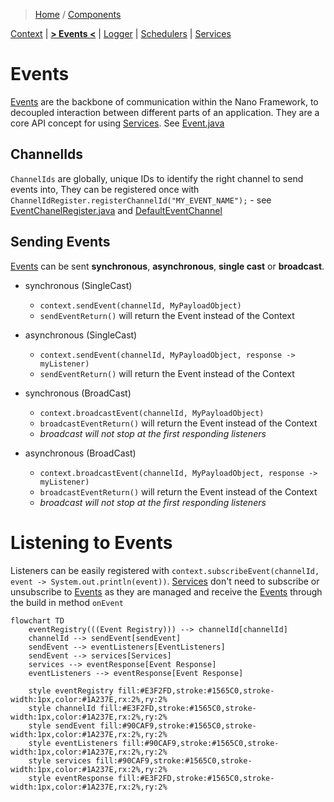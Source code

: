 > [Home](../../README.md) / [Components](../../README.md#-components)

 [Context](../context/README.md)
| [**> Events <**](README.md)
| [Logger](../logger/README.md)
| [Schedulers](../schedulers/README.md)
| [Services](../services/README.md)

# Events

[Events](../events/README.md) are the backbone of communication within the Nano Framework, to decoupled interaction between different parts of
an application.
They are a core API concept for using [Services](../services/README.md).
See [Event.java](../../src/main/java/berlin/yuna/nano/helper/event/model/Event.java)

## ChannelIds

`ChannelIds` are globally, unique IDs to identify the right channel to send events into,
They can be registered once with `ChannelIdRegister.registerChannelId("MY_EVENT_NAME");` -
see [EventChanelRegister.java](../../src/main/java/berlin/yuna/nano/helper/event/EventChannelRegister.java)
and [DefaultEventChannel](../../src/main/java/berlin/yuna/nano/helper/event/model/EventChannel.java)

## Sending Events

[Events](../events/README.md) can be sent **synchronous**, **asynchronous**, **single cast** or **broadcast**.

* synchronous (SingleCast)
  * `context.sendEvent(channelId, MyPayloadObject)`
  * `sendEventReturn()` will return the Event instead of the Context
* asynchronous (SingleCast)
  * `context.sendEvent(channelId, MyPayloadObject, response -> myListener)`
  * `sendEventReturn()` will return the Event instead of the Context

* synchronous (BroadCast)
  * `context.broadcastEvent(channelId, MyPayloadObject)`
  * `broadcastEventReturn()` will return the Event instead of the Context
  * _broadcast will not stop at the first responding listeners_
* asynchronous (BroadCast)
  * `context.broadcastEvent(channelId, MyPayloadObject, response -> myListener)`
  * `broadcastEventReturn()` will return the Event instead of the Context
  * _broadcast will not stop at the first responding listeners_


# Listening to Events

Listeners can be easily registered with `context.subscribeEvent(channelId, event -> System.out.println(event))`.
[Services](../services/README.md)  don't need to subscribe or unsubscribe to [Events](../events/README.md) as they are
managed and receive the
[Events](../events/README.md) through the build
in method `onEvent`

```mermaid
flowchart TD
    eventRegistry(((Event Registry))) --> channelId[channelId]
    channelId --> sendEvent[sendEvent]
    sendEvent --> eventListeners[EventListeners]
    sendEvent --> services[Services]
    services --> eventResponse[Event Response]
    eventListeners --> eventResponse[Event Response]

    style eventRegistry fill:#E3F2FD,stroke:#1565C0,stroke-width:1px,color:#1A237E,rx:2%,ry:2%
    style channelId fill:#E3F2FD,stroke:#1565C0,stroke-width:1px,color:#1A237E,rx:2%,ry:2%
    style sendEvent fill:#90CAF9,stroke:#1565C0,stroke-width:1px,color:#1A237E,rx:2%,ry:2%
    style eventListeners fill:#90CAF9,stroke:#1565C0,stroke-width:1px,color:#1A237E,rx:2%,ry:2%
    style services fill:#90CAF9,stroke:#1565C0,stroke-width:1px,color:#1A237E,rx:2%,ry:2%
    style eventResponse fill:#E3F2FD,stroke:#1565C0,stroke-width:1px,color:#1A237E,rx:2%,ry:2%
```
